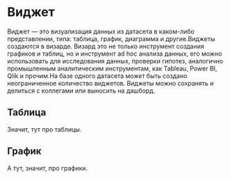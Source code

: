 # Виджет

Виджет — это визуализация данных из датасета в каком-либо представлении, типа: таблица, график, диаграмма и другие.Виджеты создаются в визарде.
Визард это не только инструмент создания графиков и таблиц, но и инструмент ad hoc анализа данных, его можно использовать для исследования данных, проверки гипотез, аналогично промышленным аналитическим инструментам, как Tableau, Power BI, Qlik и прочим.На базе одного датасета может быть создано неограниченное количество виджетов. Виджеты можно сохранять и делиться с коллегами или выносить на дашборд.

## Таблица

Значит, тут про таблицы.

## График

А тут, значит, про графики.

